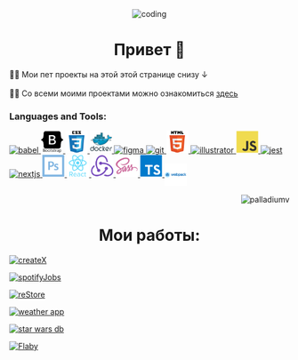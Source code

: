 <div align='center'>
<img alt="coding" width="500" height="300" 
 src="https://i.pinimg.com/originals/e4/26/70/e426702edf874b181aced1e2fa5c6cde.gif">

</div>

<h1 align="center">Привет 👋</h1>

<span> 👨‍💻 Мои пет проекты на этой этой странице снизу ↓ </span> <br/> <br/>
<span> 👨‍💻 Со всеми моими проектами можно ознакомиться [здесь](https://github.com/PalladiUmV?tab=repositories)</span> 


<h3> Languages and Tools: </h3>

<p> <a href="https://babeljs.io/" target="_blank" rel="noreferrer"> <img src="https://www.vectorlogo.zone/logos/babeljs/babeljs-icon.svg" alt="babel" width="40" height="40"/> </a> <a href="https://getbootstrap.com" target="_blank" rel="noreferrer"> <img src="https://raw.githubusercontent.com/devicons/devicon/master/icons/bootstrap/bootstrap-plain-wordmark.svg" alt="bootstrap" width="40" height="40"/> </a> <a href="https://www.w3schools.com/css/" target="_blank" rel="noreferrer"> <img src="https://raw.githubusercontent.com/devicons/devicon/master/icons/css3/css3-original-wordmark.svg" alt="css3" width="40" height="40"/> </a> <a href="https://www.docker.com/" target="_blank" rel="noreferrer"> <img src="https://raw.githubusercontent.com/devicons/devicon/master/icons/docker/docker-original-wordmark.svg" alt="docker" width="40" height="40"/> </a> <a href="https://www.figma.com/" target="_blank" rel="noreferrer"> <img src="https://www.vectorlogo.zone/logos/figma/figma-icon.svg" alt="figma" width="40" height="40"/> </a> <a href="https://git-scm.com/" target="_blank" rel="noreferrer"> <img src="https://www.vectorlogo.zone/logos/git-scm/git-scm-icon.svg" alt="git" width="40" height="40"/> </a> <a href="https://www.w3.org/html/" target="_blank" rel="noreferrer"> <img src="https://raw.githubusercontent.com/devicons/devicon/master/icons/html5/html5-original-wordmark.svg" alt="html5" width="40" height="40"/> </a> <a href="https://www.adobe.com/in/products/illustrator.html" target="_blank" rel="noreferrer"> <img src="https://www.vectorlogo.zone/logos/adobe_illustrator/adobe_illustrator-icon.svg" alt="illustrator" width="40" height="40"/> </a> <a href="https://developer.mozilla.org/en-US/docs/Web/JavaScript" target="_blank" rel="noreferrer"> <img src="https://raw.githubusercontent.com/devicons/devicon/master/icons/javascript/javascript-original.svg" alt="javascript" width="40" height="40"/> </a> <a href="https://jestjs.io" target="_blank" rel="noreferrer"> <img src="https://www.vectorlogo.zone/logos/jestjsio/jestjsio-icon.svg" alt="jest" width="40" height="40"/> </a> <a href="https://nextjs.org/" target="_blank" rel="noreferrer"> <img src="https://cdn.worldvectorlogo.com/logos/nextjs-2.svg" alt="nextjs" width="40" height="40"/> </a> <a href="https://www.photoshop.com/en" target="_blank" rel="noreferrer">
<img src="https://raw.githubusercontent.com/devicons/devicon/master/icons/photoshop/photoshop-line.svg" alt="photoshop" width="40" height="40"/> </a> <a href="https://reactjs.org/" target="_blank" rel="noreferrer"> <img src="https://raw.githubusercontent.com/devicons/devicon/master/icons/react/react-original-wordmark.svg" alt="react" width="40" height="40"/> </a> <a href="https://redux.js.org" target="_blank" rel="noreferrer"> 
<img src="https://raw.githubusercontent.com/devicons/devicon/master/icons/redux/redux-original.svg" alt="redux" width="40" height="40"/> </a> <a href="https://sass-lang.com" target="_blank" rel="noreferrer"> <img src="https://raw.githubusercontent.com/devicons/devicon/master/icons/sass/sass-original.svg" alt="sass" width="40" height="40"/> </a> <a href="https://www.typescriptlang.org/" target="_blank" rel="noreferrer"> <img src="https://raw.githubusercontent.com/devicons/devicon/master/icons/typescript/typescript-original.svg" alt="typescript" width="40" height="40"/> </a> <a href="https://webpack.js.org" target="_blank" rel="noreferrer">  
<img align="center" src="https://raw.githubusercontent.com/devicons/devicon/d00d0969292a6569d45b06d3f350f463a0107b0d/icons/webpack/webpack-original-wordmark.svg" alt="webpack" width="40" height="40"/> </a> </p>


 

<p align="right">
<img align="center" width="500" height="250" src="https://github-readme-stats.vercel.app/api/top-langs?username=palladiumv&theme=dark&border_color=eb3bce&show_icons=true&locale=en&layout=compact" alt="palladiumv"/>
</p>



<h1 align="center"> Мои работы: </h1>

[![createX](https://i.ibb.co/JBwsmjY/createx.png "createX")](https://palladiumv.github.io/createx)


[![spotifyJobs](https://i.ibb.co/Ln0019S/spotify.png "spotify jobs")](https://palladiumv.github.io/Spotify-Jobs/)

[![reStore](https://i.ibb.co/1z1sDYk/bookstore.png "book store")](https://palladiumv.github.io/reStore/)

[![weather app](https://i.ibb.co/0Bzc2LL/weather.png "weather app")](https://palladiumv.github.io/weather-app/)

[![star wars db](https://i.ibb.co/1JGWm3L/star-wars.png "star wars")](https://palladiumv.github.io/starWarsDB/)

[![Flaby](https://i.ibb.co/3rPXRnX/flaby.png "flaby landing page")](https://palladiumv.github.io/Flaby/)
